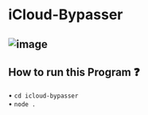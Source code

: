 # iCloud-Bypasser
![image](https://i.postimg.cc/Vkk2PNDg/New-Project.png)
-
## How to run this Program ❓
• ```cd icloud-bypasser```
<br>
• ```node .```
